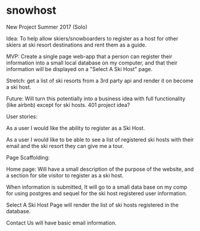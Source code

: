 # snowhost
New Project Summer 2017 (Solo)

Idea: To help allow skiers/snowboarders to register as a host for other skiers at ski resort destinations and rent them as a guide.

MVP: Create a single page web-app that a person can register their information into a small local database on my computer, and that their information will be displayed on
a "Select A Ski Host" page.

Stretch: get a list of ski resorts from a 3rd party api and render it on become a ski host.

Future: Will turn this potentially into a business idea with full functionality (like airbnb) except for ski hosts. 401 project idea?

User stories:

As a user I would like the ability to register as a Ski Host.

As a user I would like to be able to see a list of registered ski hosts with their email and the ski resort they can give me a tour.

Page Scaffolding:

Home page: Will have a small description of the purpose of the website, and a section for site visitor to register as a ski host.

When information is submitted, It will go to a small data base on my comp for using postgres and sequel for the ski host registered user information.

Select A Ski Host Page will render the list of ski hosts registered in the database.

Contact Us will have basic email information.
